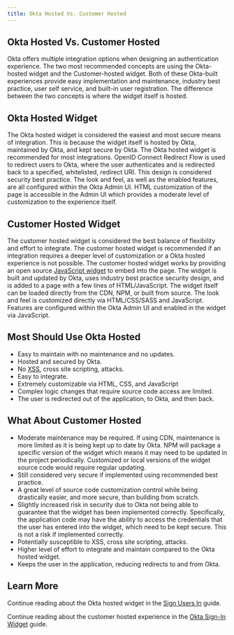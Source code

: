 ```yaml
---
title: Okta Hosted Vs. Customer Hosted
---
```


## Okta Hosted Vs. Customer Hosted

Okta offers multiple integration options when designing an authentication experience. The two most recommended concepts are using the Okta-hosted widget and the Customer-hosted widget. Both of these Okta-built experiences provide easy implementation and maintenance, industry best practice, user self service, and built-in user registration. The difference between the two concepts is where the widget itself is hosted.

## Okta Hosted Widget

The Okta hosted widget is considered the easiest and most secure means of integration. This is because the widget itself is hosted by Okta, maintained by Okta, and kept secure by Okta. The Okta hosted widget is recommended for most integrations. OpenID Connect Redirect Flow is used to redirect users to Okta, where the user authenticates and is redirected back to a specified, whitelisted, redirect URI. This design is considered security best practice. The look and feel, as well as the enabled features, are all configured within the Okta Admin UI. HTML customization of the page is accessible in the Admin UI which provides a moderate level of customization to the experience itself.

## Customer Hosted Widget

The customer hosted widget is considered the best balance of flexibility and effort to integrate. The customer hosted widget is recommended if an integration requires a deeper level of customization or a Okta hosted experience is not possible. The customer hosted widget works by providing an open source [JavaScript widget](https://github.com/okta/okta-signin-widget) to embed into the page. The widget is built and updated by Okta, uses industry best practice security design, and is added to a page with a few lines of HTML/JavaScript. The widget itself can be loaded directly from the CDN, NPM, or built from source. The look and feel is customized directly via HTML/CSS/SASS and JavaScript. Features are configured within the Okta Admin UI and enabled in the widget via JavaScript.

## Most Should Use Okta Hosted

* Easy to maintain with no maintenance and no updates.
* Hosted and secured by Okta.
* No [XSS](https://developer.okta.com/books/api-security/sanitizing/common-attacks/#xss-cross-site-scripting), cross site scripting, attacks.
* Easy to integrate.
* Extremely customizable via HTML, CSS, and JavaScript
* Complex logic changes that require source code access are limited.
* The user is redirected out of the application, to Okta, and then back.

## What About Customer Hosted

* Moderate maintenance may be required. If using CDN, maintenance is more limited as it is being kept up to date by Okta. NPM will package a specific version of the widget which means it may need to be updated in the project periodically. Customized or local versions of the widget source code would require regular updating.
* Still considered very secure if implemented using recommended best practice.
* A great level of source code customization control while being drastically easier, and more secure, than building from scratch.
* Slightly increased risk in security due to Okta not being able to guarantee that the widget has been implemented correctly. Specifically, the application code may have the ability to access the credentials that the user has entered into the widget, which need to be kept secure. This is not a risk if implemented correctly.
* Potentially susceptible to XSS, cross site scripting, attacks.
* Higher level of effort to integrate and maintain compared to the Okta hosted widget.
* Keeps the user in the application, reducing redirects to and from Okta.

## Learn More

Continue reading about the Okta hosted widget in the [Sign Users In](/docs/guides/sign-into-spa/angular/before-you-begin/) guide.

Continue reading about the customer hosted experience in the [Okta Sign-In Widget](/docs/concepts/okta-embedded-flows/) guide.
